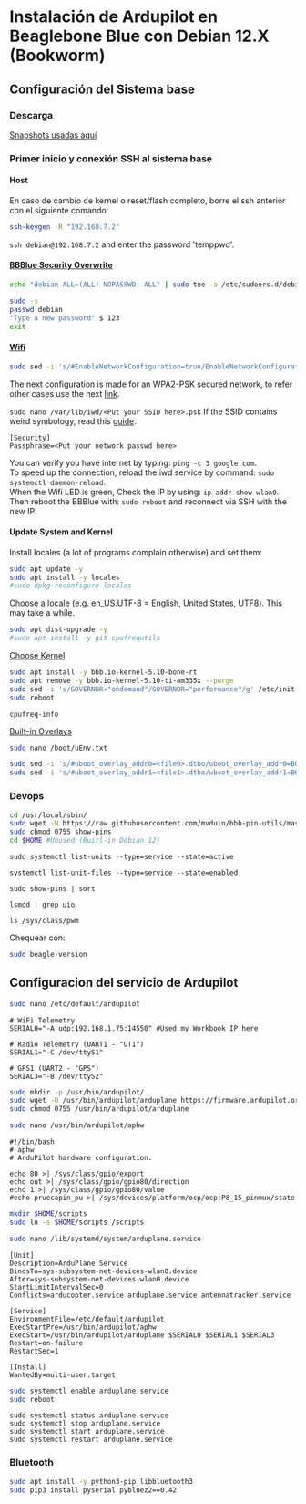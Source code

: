 # Instalación de Ardupilot en Beaglebone Blue con Debian 12.X (Bookworm)

## Configuración del Sistema base

### Descarga

[Snapshots usadas aquí](https://forum.beagleboard.org/t/debian-12-x-bookworm-monthly-snapshot-2023-10-07/36175)

### Primer inicio y conexión SSH al sistema base

#### Host

En caso de cambio de kernel o reset/flash completo, borre el ssh anterior con el siguiente comando:

```sh
ssh-keygen -R "192.168.7.2"
```

`ssh debian@192.168.7.2` and enter the password 'temppwd'.

#### [BBBlue Security Overwrite](https://elinux.org/Beagleboard:BeagleBoneBlack_Debian#i_take_full_responsibility_for_knowing_my_beagle_is_now_insecure)

```sh
echo "debian ALL=(ALL) NOPASSWD: ALL" | sudo tee -a /etc/sudoers.d/debian >/dev/null
```

```sh
sudo -s
passwd debian
"Type a new password" $ 123
exit
```

#### [Wifi](https://wiki.debian.org/WiFi/HowToUse)

```sh
sudo sed -i 's/#EnableNetworkConfiguration=true/EnableNetworkConfiguration=true/g' /etc/iwd/main.conf
```

The next configuration is made for an WPA2-PSK secured network, to refer other cases use the next [link](https://wiki.archlinux.org/title/Iwd).

`sudo nano /var/lib/iwd/<Put your SSID here>.psk` If the SSID contains weird symbology, read this [guide](https://www.reddit.com/r/archlinux/comments/v7k25o/comment/ice0wa4/?utm_source=share&utm_medium=web3x&utm_name=web3xcss&utm_term=1&utm_content=share_button).

```properties
[Security]
Passphrase=<Put your network passwd here>
```

You can verify you have internet by typing: `ping -c 3 google.com`.  
To speed up the connection, reload the iwd service by command: `sudo systemctl daemon-reload`.  
When the Wifi LED is green, Check the IP by using: `ip addr show wlan0`.  
Then reboot the BBBlue with: `sudo reboot` and reconnect via SSH with the new IP.

#### Update System and Kernel

Install locales (a lot of programs complain otherwise) and set them:

```sh
sudo apt update -y
sudo apt install -y locales
#sudo dpkg-reconfigure locales
```

Choose a locale (e.g. en_US.UTF-8 = English, United States, UTF8). This may take a while.

```sh
sudo apt dist-upgrade -y
#sudo apt install -y git cpufrequtils 
```

[Choose Kernel](https://forum.beagleboard.org/t/armhf-debian-10-x-11-x-12-x-kernel-updates/30928)

```sh
sudo apt install -y bbb.io-kernel-5.10-bone-rt
sudo apt remove -y bbb.io-kernel-5.10-ti-am335x --purge
sudo sed -i 's/GOVERNOR="ondemand"/GOVERNOR="performance"/g' /etc/init.d/cpufrequtils
sudo reboot
```

`cpufreq-info`

[Built-in Overlays](https://forum.beagleboard.org/t/arm64-debian-12-x-bookworm-monthly-snapshots-2023-10-07/35565)

```sh
sudo nano /boot/uEnv.txt 
```

```sh
sudo sed -i 's/#uboot_overlay_addr0=<file0>.dtbo/uboot_overlay_addr0=BONE-PWM0.dtbo/g' /boot/uEnv.txt
sudo sed -i 's/#uboot_overlay_addr1=<file1>.dtbo/uboot_overlay_addr1=BONE-PWM1.dtbo/g' /boot/uEnv.txt
```

### Devops

```sh
cd /usr/local/sbin/
sudo wget -N https://raw.githubusercontent.com/mvduin/bbb-pin-utils/master/show-pins
sudo chmod 0755 show-pins 
cd $HOME #Unused (Buitl-in Debian 12)
```

`sudo systemctl list-units --type=service --state=active`

`systemctl list-unit-files --type=service --state=enabled`

`sudo show-pins | sort`

`lsmod | grep uio`

`ls /sys/class/pwm`

Chequear con:

```sh
sudo beagle-version
```

## Configuracion del servicio de Ardupilot

```sh
sudo nano /etc/default/ardupilot 
```

```shell
# WiFi Telemetry
SERIAL0="-A udp:192.168.1.75:14550" #Used my Workbook IP here

# Radio Telemetry (UART1 - "UT1")
SERIAL1="-C /dev/ttyS1"

# GPS1 (UART2 - "GPS")
SERIAL3="-B /dev/ttyS2"

```

```sh
sudo mkdir -p /usr/bin/ardupilot/
sudo wget -O /usr/bin/ardupilot/arduplane https://firmware.ardupilot.org/Plane/stable-4.4.1/blue/arduplane
sudo chmod 0755 /usr/bin/ardupilot/arduplane 

sudo nano /usr/bin/ardupilot/aphw
```

```shell
#!/bin/bash
# aphw
# ArduPilot hardware configuration.

echo 80 >| /sys/class/gpio/export
echo out >| /sys/class/gpio/gpio80/direction
echo 1 >| /sys/class/gpio/gpio80/value
#echo pruecapin_pu >| /sys/devices/platform/ocp/ocp:P8_15_pinmux/state

```

```sh
mkdir $HOME/scripts
sudo ln -s $HOME/scripts /scripts
```

```sh
sudo nano /lib/systemd/system/arduplane.service 
```

```properties
[Unit]
Description=ArduPlane Service
BindsTo=sys-subsystem-net-devices-wlan0.device
After=sys-subsystem-net-devices-wlan0.device
StartLimitIntervalSec=0
Conflicts=arducopter.service arduplane.service antennatracker.service

[Service]
EnvironmentFile=/etc/default/ardupilot
ExecStartPre=/usr/bin/ardupilot/aphw
ExecStart=/usr/bin/ardupilot/arduplane $SERIAL0 $SERIAL1 $SERIAL3
Restart=on-failure
RestartSec=1

[Install]
WantedBy=multi-user.target

```

```sh
sudo systemctl enable arduplane.service
sudo reboot
```

`sudo systemctl status arduplane.service`  
`sudo systemctl stop arduplane.service`  
`sudo systemctl start arduplane.service`  
`sudo systemctl restart arduplane.service`

### Bluetooth

```sh
sudo apt install -y python3-pip libbluetooth3
sudo pip3 install pyserial pybluez2==0.42
```
